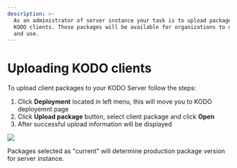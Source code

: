 ```yaml
---
description: >-
  As an administrator of server instance your task is to upload package with
  KODO clients. Those packages will be available for organizations to download
  and use.
---
```


# Uploading KODO clients

To upload client packages to your KODO Server follow the steps:

1. Click **Deployment** located in left menu, this will move you to KODO deployemnt page
2. Click **Upload package** button, select client package and click **Open**
3. After successful upload information will be displayed

![](https://blobscdn.gitbook.com/v0/b/gitbook-28427.appspot.com/o/assets%2F-LD_wiekzXQxpHuOw1Ux%2F-LD_wo767VF2PmBpGXgg%2F-LD_wyE8lhlPrCdxxXXz%2Fupload.png?generation=1527497631274390&alt=media)

Packages selected as "current" will determine production package version for server instance.

